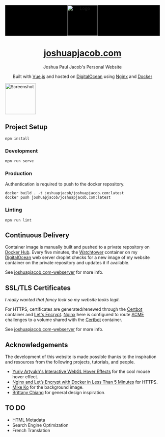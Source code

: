<div align="center" style="background-color: black">
  <img alt="Logo" src="https://raw.githubusercontent.com/joshuapjacob/joshuapjacob.com/main/src/assets/logo.png" width="100" />
</div>
<h1 align="center">
<a href="https://joshuapjacob.com" target="_blank">joshuapjacob.com</a>
</h1>
<p align="center">
Joshua Paul Jacob's Personal Website
</p>
<p align="center">
  Built with <a href="https://vuejs.org/" target="_blank">Vue.js</a> and hosted on <a href="https://m.do.co/c/d1712c8dc6f3" target="_blank">DigitalOcean</a> using <a href="https://www.nginx.com/" target="_blank">Nginx</a> and <a href="https://www.docker.com/" target="_blank">Docker</a>
</p>

<img alt="Screenshot" src="https://raw.githubusercontent.com/joshuapjacob/joshuapjacob.com/main/screenshot.png" width="100" />

## Project Setup
```console
npm install
```

### Development
```console
npm run serve
```

### Production
Authentication is required to push to the docker repository.
```console
docker build . -t joshuapjacob/joshuapjacob.com:latest
docker push joshuapjacob/joshuapjacob.com:latest
```

### Linting
```console
npm run lint
```

## Continuous Delivery

Container image is manually built and pushed to a private repository on [Docker Hub](https://hub.docker.com/). Every five minutes, the [Watchtower](https://containrrr.dev/watchtower) container on my [DigitalOcean](https://m.do.co/c/d1712c8dc6f3) web server droplet checks for a new image of my website container on the private repository and updates it if available.

See [joshuapjacob.com-webserver](https://github.com/joshuapjacob/joshuapjacob.com-webserver) for more info.

## SSL/TLS Certificates

*I really wanted that fancy lock so my website looks legit.*

For HTTPS, certificates are generated/renewed through the [Certbot](https://hub.docker.com/r/certbot/certbot/) container and [Let's Encrypt](https://letsencrypt.org/). [Nginx](https://www.nginx.com/) here is configured to route [ACME](https://tools.ietf.org/html/rfc8555) challenges to a volume shared with the [Certbot](https://hub.docker.com/r/certbot/certbot/) container.

See [joshuapjacob.com-webserver](https://github.com/joshuapjacob/joshuapjacob.com-webserver) for more info.

## Acknowledgements
The development of this website is made possible thanks to the inspiration and resources from the following projects, tutorials, and people.
- [Yuriy Artyukh's Interactive WebGL Hover Effects](https://github.com/akella/webgl-mouseover-effects) for the cool mouse hover effect.
- [Nginx and Let’s Encrypt with Docker in Less Than 5 Minutes](https://pentacent.medium.com/nginx-and-lets-encrypt-with-docker-in-less-than-5-minutes-b4b8a60d3a71) for HTTPS.
- [Mike Ko](https://unsplash.com/photos/tjod6u2RpiU?utm_source=unsplash&utm_medium=referral&utm_content=creditCopyText) for the background image.
- [Brittany Chiang](https://brittanychiang.com/) for general design inspiration.

## TO DO
- HTML Metadata
- Search Engine Optimization
- French Translation